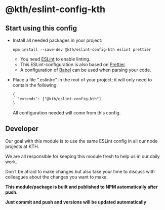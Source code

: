 # @kth/eslint-config-kth

## Start using this config

- Install all needed packages in your project:

  ```
  npm install --save-dev @kth/eslint-config-kth eslint prettier
  ```

  - You need [ESLint](https://eslint.org/) to enable linting.
  - This ESLint-configuration is also based on [Prettier](https://prettier.io/).
  - A configuration of [Babel](https://babeljs.io/) can be used when parsing your code.

- Place a file ".eslintrc" in the root of your project; it will only need to contain the following:

  ```
  {
    "extends": ["@kth/eslint-config-kth"]
  }
  ```

  All configuration needed will come from this config.

## Developer

Our goal with this module is to use the same ESLint config in all our node projects at KTH.

We are all responsible for keeping this module fresh to help us in our daily work.

Don´t be afraid to make changes but also take your time to discuss with colleagues about the changes you want to make.

**This module/package is built and published to NPM automatically after push.**

**Just commit and push and versions will be updated automatically**
